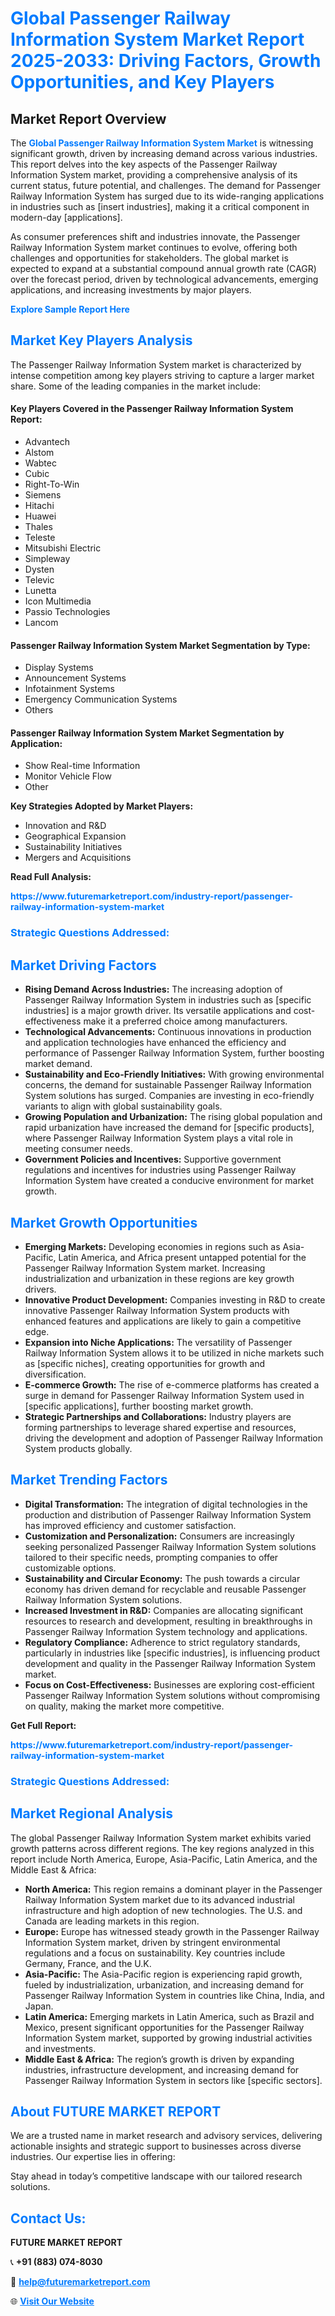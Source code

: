 <h1 style="color: #007BFF;">Global Passenger Railway Information System Market Report 2025-2033: Driving Factors, Growth Opportunities, and Key Players</h1>

<section id="overview">
<h2>Market Report Overview</h2>
<p>The <a href="https://www.futuremarketreport.com/industry-report/passenger-railway-information-system-market" style="color: #007BFF; text-decoration: none;"><strong>Global Passenger Railway Information System Market</strong></a> is witnessing significant growth, driven by increasing demand across various industries. This report delves into the key aspects of the Passenger Railway Information System market, providing a comprehensive analysis of its current status, future potential, and challenges. The demand for Passenger Railway Information System has surged due to its wide-ranging applications in industries such as [insert industries], making it a critical component in modern-day [applications].</p>
<p>As consumer preferences shift and industries innovate, the Passenger Railway Information System market continues to evolve, offering both challenges and opportunities for stakeholders. The global market is expected to expand at a substantial compound annual growth rate (CAGR) over the forecast period, driven by technological advancements, emerging applications, and increasing investments by major players.</p>
</section>

<section id="overview">
<p><a href="https://www.futuremarketreport.com/request-sample/reportId=25885" style="color: #007BFF; text-decoration: none;"><strong>Explore Sample Report Here</strong></a></p>
</section>

<section id="key-players">
<h2 style="color: #007BFF;">Market Key Players Analysis</h2>
<p>The Passenger Railway Information System market is characterized by intense competition among key players striving to capture a larger market share. Some of the leading companies in the market include:</p>
<h4>Key Players Covered in the Passenger Railway Information System Report:</h4>
<ul><li>Advantech</li><li>Alstom</li><li>Wabtec</li><li>Cubic</li><li>Right-To-Win</li><li>Siemens</li><li>Hitachi</li><li>Huawei</li><li>Thales</li><li>Teleste</li><li>Mitsubishi Electric</li><li>Simpleway</li><li>Dysten</li><li>Televic</li><li>Lunetta</li><li>Icon Multimedia</li><li>Passio Technologies</li><li>Lancom</li></ul>
<h4>Passenger Railway Information System Market Segmentation by Type:</h4>
<ul><li>Display Systems</li><li>Announcement Systems</li><li>Infotainment Systems</li><li>Emergency Communication Systems</li><li>Others</li></ul>

<h4>Passenger Railway Information System Market Segmentation by Application:</h4>
<ul><li>Show Real-time Information</li><li>Monitor Vehicle Flow</li><li>Other</li></ul>
<p><strong>Key Strategies Adopted by Market Players:</strong></p>
<ul>
<li>Innovation and R&D</li>
<li>Geographical Expansion</li>
<li>Sustainability Initiatives</li>
<li>Mergers and Acquisitions</li>
</ul>
</section>

<section>
<p><strong>Read Full Analysis: </strong></p><a href="https://www.futuremarketreport.com/industry-report/passenger-railway-information-system-market" style="color: #007BFF; text-decoration: none;"><strong>https://www.futuremarketreport.com/industry-report/passenger-railway-information-system-market</strong></a>
<h3 style="color: #007BFF;">Strategic Questions Addressed:</h3>
</section>

<section id="driving-factors">
<h2 style="color: #007BFF;">Market Driving Factors</h2>
<ul>
<li><strong>Rising Demand Across Industries:</strong> The increasing adoption of Passenger Railway Information System in industries such as [specific industries] is a major growth driver. Its versatile applications and cost-effectiveness make it a preferred choice among manufacturers.</li>
<li><strong>Technological Advancements:</strong> Continuous innovations in production and application technologies have enhanced the efficiency and performance of Passenger Railway Information System, further boosting market demand.</li>
<li><strong>Sustainability and Eco-Friendly Initiatives:</strong> With growing environmental concerns, the demand for sustainable Passenger Railway Information System solutions has surged. Companies are investing in eco-friendly variants to align with global sustainability goals.</li>
<li><strong>Growing Population and Urbanization:</strong> The rising global population and rapid urbanization have increased the demand for [specific products], where Passenger Railway Information System plays a vital role in meeting consumer needs.</li>
<li><strong>Government Policies and Incentives:</strong> Supportive government regulations and incentives for industries using Passenger Railway Information System have created a conducive environment for market growth.</li>
</ul>
</section>

<section id="growth-opportunities">
<h2 style="color: #007BFF;">Market Growth Opportunities</h2>
<ul>
<li><strong>Emerging Markets:</strong> Developing economies in regions such as Asia-Pacific, Latin America, and Africa present untapped potential for the Passenger Railway Information System market. Increasing industrialization and urbanization in these regions are key growth drivers.</li>
<li><strong>Innovative Product Development:</strong> Companies investing in R&D to create innovative Passenger Railway Information System products with enhanced features and applications are likely to gain a competitive edge.</li>
<li><strong>Expansion into Niche Applications:</strong> The versatility of Passenger Railway Information System allows it to be utilized in niche markets such as [specific niches], creating opportunities for growth and diversification.</li>
<li><strong>E-commerce Growth:</strong> The rise of e-commerce platforms has created a surge in demand for Passenger Railway Information System used in [specific applications], further boosting market growth.</li>
<li><strong>Strategic Partnerships and Collaborations:</strong> Industry players are forming partnerships to leverage shared expertise and resources, driving the development and adoption of Passenger Railway Information System products globally.</li>
</ul>
</section>

<section id="trending-factors">
<h2 style="color: #007BFF;">Market Trending Factors</h2>
<ul>
<li><strong>Digital Transformation:</strong> The integration of digital technologies in the production and distribution of Passenger Railway Information System has improved efficiency and customer satisfaction.</li>
<li><strong>Customization and Personalization:</strong> Consumers are increasingly seeking personalized Passenger Railway Information System solutions tailored to their specific needs, prompting companies to offer customizable options.</li>
<li><strong>Sustainability and Circular Economy:</strong> The push towards a circular economy has driven demand for recyclable and reusable Passenger Railway Information System solutions.</li>
<li><strong>Increased Investment in R&D:</strong> Companies are allocating significant resources to research and development, resulting in breakthroughs in Passenger Railway Information System technology and applications.</li>
<li><strong>Regulatory Compliance:</strong> Adherence to strict regulatory standards, particularly in industries like [specific industries], is influencing product development and quality in the Passenger Railway Information System market.</li>
<li><strong>Focus on Cost-Effectiveness:</strong> Businesses are exploring cost-efficient Passenger Railway Information System solutions without compromising on quality, making the market more competitive.</li>
</ul>
</section>

<section>
<p><strong>Get Full Report: </strong></p><a href="https://www.futuremarketreport.com/industry-report/passenger-railway-information-system-market" style="color: #007BFF; text-decoration: none;"><strong>https://www.futuremarketreport.com/industry-report/passenger-railway-information-system-market</strong></a>
<h3 style="color: #007BFF;">Strategic Questions Addressed:</h3>
</section>


<section id="regional-analysis">
<h2 style="color: #007BFF;">Market Regional Analysis</h2>
<p>The global Passenger Railway Information System market exhibits varied growth patterns across different regions. The key regions analyzed in this report include North America, Europe, Asia-Pacific, Latin America, and the Middle East & Africa:</p>
<ul>
<li><strong>North America:</strong> This region remains a dominant player in the Passenger Railway Information System market due to its advanced industrial infrastructure and high adoption of new technologies. The U.S. and Canada are leading markets in this region.</li>
<li><strong>Europe:</strong> Europe has witnessed steady growth in the Passenger Railway Information System market, driven by stringent environmental regulations and a focus on sustainability. Key countries include Germany, France, and the U.K.</li>
<li><strong>Asia-Pacific:</strong> The Asia-Pacific region is experiencing rapid growth, fueled by industrialization, urbanization, and increasing demand for Passenger Railway Information System in countries like China, India, and Japan.</li>
<li><strong>Latin America:</strong> Emerging markets in Latin America, such as Brazil and Mexico, present significant opportunities for the Passenger Railway Information System market, supported by growing industrial activities and investments.</li>
<li><strong>Middle East & Africa:</strong> The region’s growth is driven by expanding industries, infrastructure development, and increasing demand for Passenger Railway Information System in sectors like [specific sectors].</li>
</ul>
</section>

<footer>
<h2 style="color: #007BFF;">About FUTURE MARKET REPORT</h2>
<p>We are a trusted name in market research and advisory services, delivering actionable insights and strategic support to businesses across diverse industries. Our expertise lies in offering:</p>

<p>Stay ahead in today’s competitive landscape with our tailored research solutions.</p>

<h2 style="color: #007BFF;">Contact Us:</h2>
<p><strong>FUTURE MARKET REPORT</strong></p>
<p>📞 <strong>+91 (883) 074-8030</strong></p>
<p>📧 <strong><a href="mailto:help@futuremarketreport.com" style="color: #007BFF;">help@futuremarketreport.com</a></strong></p>
<p>🌐 <strong><a href="https://www.futuremarketreport.com/" style="color: #007BFF;">Visit Our Website</a></strong></p>
</footer>